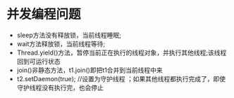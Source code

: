# 并发编程问题

- sleep方法没有释放锁，当前线程睡眠;
- wait方法释放锁，当前线程等待;
- Thread.yield()方法，暂停当前正在执行的线程对象，并执行其他线程;该线程回到可运行状态
- join()非静态方法，t1.join()即把t1合并到当前线程中来
- t2.setDaemon(true);        //设置为守护线程 ；如果其他线程都执行完成了，即使守护线程没有执行完，也会停止

